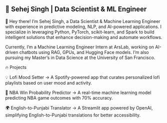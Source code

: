 ## 🚀 Sehej Singh | Data Scientist & ML Engineer

<!--
**SehejGit/SehejGit** is a ✨ _special_ ✨ repository because its `README.md` (this file) appears on your GitHub profile.

👋 Hey there! I’m Sehej Singh, a Data Scientist & Machine Learning Engineer with experience in predictive modeling, NLP, and AI-powered applications. I specialize in leveraging Python, PyTorch, scikit-learn, and Spark to build intelligent solutions that enhance decision-making and automate workflows.

Currently, I’m a Machine Learning Engineer Intern at ArsLab, working on AI-driven chatbots using RAG, GPUs, and Hugging Face models. I’m also pursuing my Master’s in Data Science at the University of San Francisco.

- 🔭 I’m currently working on ...
- 🌱 I’m currently learning ...
- 👯 I’m looking to collaborate on ...
- 🤔 I’m looking for help with ...
- 💬 Ask me about ...
- 📫 How to reach me: ...
- 😄 Pronouns: ...
- ⚡ Fun fact: ...
-->
👋 Hey there! I’m Sehej Singh, a Data Scientist & Machine Learning Engineer with experience in predictive modeling, NLP, and AI-powered applications. I specialize in leveraging Python, PyTorch, scikit-learn, and Spark to build intelligent solutions that enhance decision-making and automate workflows.

Currently, I’m a Machine Learning Engineer Intern at ArsLab, working on AI-driven chatbots using RAG, GPUs, and Hugging Face models. I’m also pursuing my Master’s in Data Science at the University of San Francisco.

🔥 Projects

💡 Lofi Mood Setter → A Spotify-powered app that curates personalized lofi playlists based on user mood and activity.

🏀 NBA Win Probability Predictor → A real-time machine learning model predicting NBA game outcomes with 70% accuracy.

🌍 English-to-Punjabi Translator → A Streamlit app powered by OpenAI, simplifying English-to-Punjabi translations for better accessibility.
